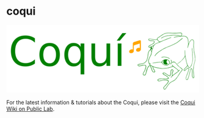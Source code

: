 coqui
=====

<img src="./coquiNote.png">
 
For the latest information & tutorials about the Coqui, please visit the [Coqui Wiki on Public Lab](http://publiclab.org/wiki/coqui).
